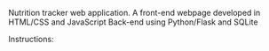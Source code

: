 Nutrition tracker web application.
A front-end webpage developed in HTML/CSS and JavaScript
Back-end using Python/Flask and SQLite

Instructions: 
